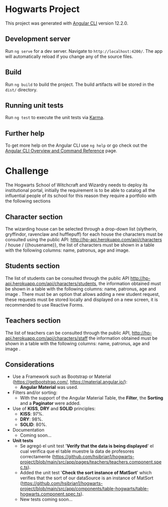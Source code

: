 # Hogwarts Project

This project was generated with [Angular CLI](https://github.com/angular/angular-cli) version 12.2.0.

## Development server

Run `ng serve` for a dev server. Navigate to `http://localhost:4200/`. The app will automatically reload if you change any of the source files.

## Build

Run `ng build` to build the project. The build artifacts will be stored in the `dist/` directory.

## Running unit tests

Run `ng test` to execute the unit tests via [Karma](https://karma-runner.github.io).

## Further help

To get more help on the Angular CLI use `ng help` or go check out the [Angular CLI Overview and Command Reference](https://angular.io/cli) page.

# Challenge
The Hogwarts School of Witchcraft and Wizardry needs to deploy its institutional portal, initially the requirement is to be able to catalog all the influential people of its school for this reason they require a portfolio with the following sections

## Character section
 The wizarding house can be selected through a drop-down list (slytherin, gryffindor, ravenclaw and hufflepuff) for each house the characters must be consulted using the public API: http://hp-api.herokuapp.com/api/characters / house / {{housename}}, the list of characters must be shown in a table with the following columns: name, patronus, age and image.

## Students section
The list of students can be consulted through the public API http://hp-api.herokuapp.com/api/characters/students, the information obtained must be shown in a table with the following columns: name, patronus, age and image .
There must be an option that allows adding a new student request, these requests must be stored locally and displayed on a new screen, it is recommended to use Reactive Forms.

## Teachers section
The list of teachers can be consulted through the public API, http://hp-api.herokuapp.com/api/characters/staff the information obtained must be shown in a table with the following columns: name, patronus, age and image .

## Considerations
- Use a Framework such as Bootstrap or Material (https://getbootstrap.com/, https://material.angular.io/):
  - **Angular Material** was used.
- Filters and/or sorting:
  - With the support of the Angular Material Table, the **Filter**, the **Sorting** and a **Paginator** were added.
- Use of **KISS**, **DRY** and **SOLID** principles:
   - **KISS**: 97%.
   - **DRY**: 98%.
   - **SOLID**: 80%.
- Documentation
  - Coming soon...
- **Unit tests**
  - Se agregó el unit test '**Verify that the data is being displayed**' el cual verifica que el table muestre la data de profesores correctamente (https://github.com/hsibrian1/hogwarts-project/blob/main/src/app/pages/teachers/teachers.component.spec.ts).
  - Added the unit test '**Check the sort instance of MatSort**' which verifies that the sort of our dataSource is an instance of MatSort (https://github.com/hsibrian1/hogwarts-project/blob/main/src/app/components/table-hogwarts/table-hogwarts.component.spec.ts).
  - New tests coming soon...
